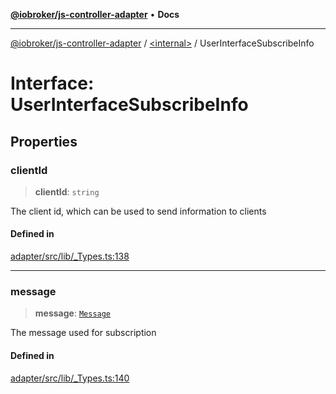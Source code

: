 [**@iobroker/js-controller-adapter**](../../README.md) • **Docs**

***

[@iobroker/js-controller-adapter](../../globals.md) / [\<internal\>](../README.md) / UserInterfaceSubscribeInfo

# Interface: UserInterfaceSubscribeInfo

## Properties

### clientId

> **clientId**: `string`

The client id, which can be used to send information to clients

#### Defined in

[adapter/src/lib/\_Types.ts:138](https://github.com/ioBroker/ioBroker.js-controller/blob/dae94f706cc75e41fc7f1fe6bb283f8c8f9ede06/packages/adapter/src/lib/_Types.ts#L138)

***

### message

> **message**: [`Message`](Message.md)

The message used for subscription

#### Defined in

[adapter/src/lib/\_Types.ts:140](https://github.com/ioBroker/ioBroker.js-controller/blob/dae94f706cc75e41fc7f1fe6bb283f8c8f9ede06/packages/adapter/src/lib/_Types.ts#L140)
